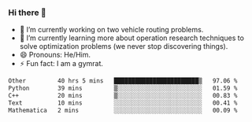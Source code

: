 ### Hi there 👋

- 🔭 I’m currently working on two vehicle routing problems.
- 🌱 I’m currently learning more about operation research techniques to solve optimization problems (we never stop discovering things).
- 😄 Pronouns: He/Him.
- ⚡ Fun fact: I am a gymrat.

<!-- - 📫 How to reach me: [oscarale930719@gmail.com](mailto:oscarale930719@gmail.com) -->

<!--
**oscaralejandro1907/oscaralejandro1907** is a ✨ _special_ ✨ repository because its `README.md` (this file) appears on your GitHub profile.

Here are some ideas to get you started:

- 🔭 I’m currently working on ...
- 🌱 I’m currently learning ...
- 👯 I’m looking to collaborate on ...
- 🤔 I’m looking for help with ...
- 💬 Ask me about ...
- 📫 How to reach me: ...
- 😄 Pronouns: ...
- ⚡ Fun fact: ...
-->

<!--START_SECTION:waka-->

```txt
Other         40 hrs 5 mins   ████████████████████████▒   97.06 %
Python        39 mins         ▒░░░░░░░░░░░░░░░░░░░░░░░░   01.59 %
C++           20 mins         ▒░░░░░░░░░░░░░░░░░░░░░░░░   00.83 %
Text          10 mins         ░░░░░░░░░░░░░░░░░░░░░░░░░   00.41 %
Mathematica   2 mins          ░░░░░░░░░░░░░░░░░░░░░░░░░   00.09 %
```

<!--END_SECTION:waka-->
